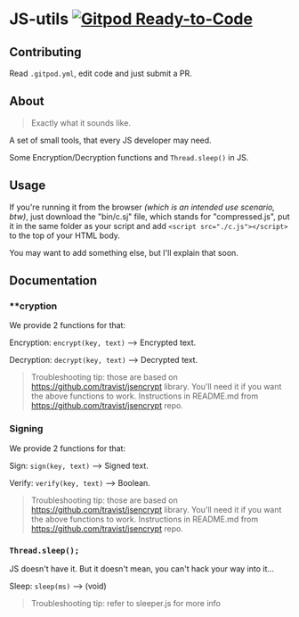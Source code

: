 # JS-utils [![Gitpod Ready-to-Code](https://img.shields.io/badge/Gitpod-Ready--to--Code-blue?logo=gitpod)](https://gitpod.io/#https://github.com/GuzioMG/JS-utils) 

## Contributing

Read `.gitpod.yml`, edit code and just submit a PR.

## About

> Exactly what it sounds like.

A set of small tools, that every JS developer may need.

Some Encryption/Decryption functions and `Thread.sleep()` in JS.

## Usage

If you're running it from the browser *(which is an intended use scenario, btw)*, just
download the "bin/c.sj" file, which stands for "compressed.js",
put it in the same folder as your script and
add `<script src="./c.js"></script>` to the top of your HTML body.

You may want to add something else, but I'll explain that soon.

## Documentation

### **cryption

We provide 2 functions for that:

Encryption: `encrypt(key, text)`  --> Encrypted text.

Decryption: `decrypt(key, text)`  --> Decrypted text.

> Troubleshooting tip: those are based on https://github.com/travist/jsencrypt library. You'll need it if you want the above functions to work. Instructions in README.md from https://github.com/travist/jsencrypt repo.

### Signing

We provide 2 functions for that:

Sign: `sign(key, text)`  --> Signed text.

Verify: `verify(key, text)`  --> Boolean.

> Troubleshooting tip: those are based on https://github.com/travist/jsencrypt library. You'll need it if you want the above functions to work. Instructions in README.md from https://github.com/travist/jsencrypt repo.

### `Thread.sleep();`

JS doesn't have it. But it doesn't mean, you can't hack your way into it...

Sleep: `sleep(ms)`  --> (void)

> Troubleshooting tip: refer to sleeper.js for more info
